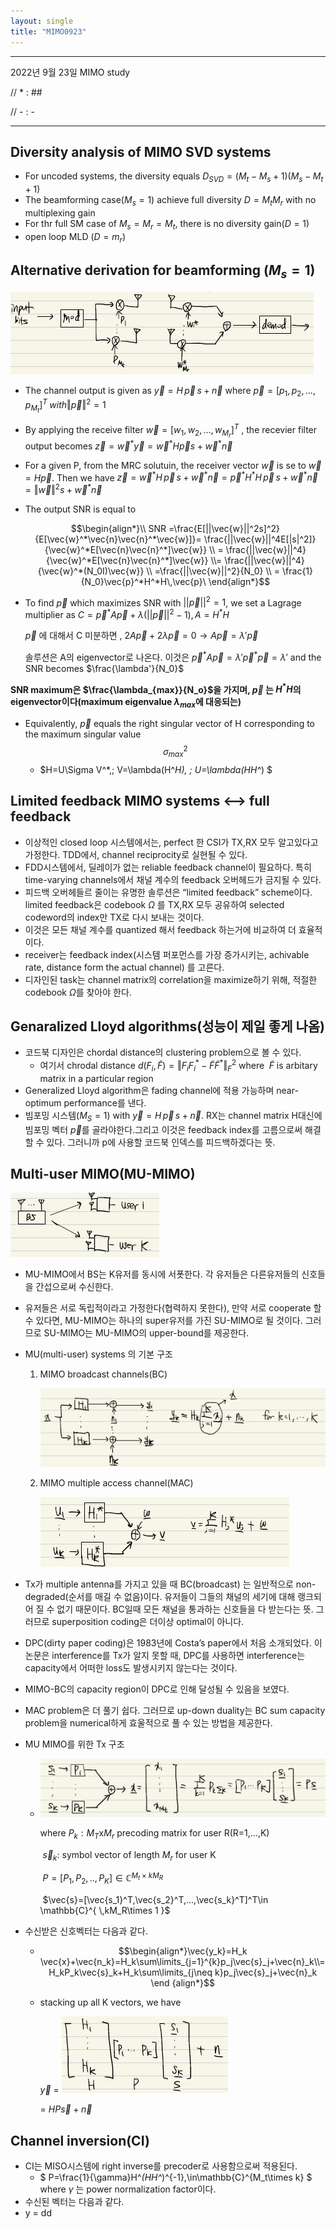 ```yaml
---
layout: single
title: "MIMO0923"
---
```


---

2022년 9월 23일 MIMO study

// * : ##

// - : -

----

## Diversity analysis of MIMO SVD systems

- For uncoded systems, the diversity equals $D_{SVD}=(M_t-M_s+1)(M_s-M_t+1)$
- The beamforming case($M_s=1$) achieve full diversity $D=M_tM_r$ with no multiplexing gain
- For thr full SM case of $M_s  = M_r = M_t,$ there is no diversity gain($D=1$)
- open loop MLD $(D=m_r)$

## Alternative derivation for beamforming ($M_s=1$)

![image-20220923133240395](../images/2022-09-23-MIMO_0923/image-20220923133240395.png)

- The channel output is given as $\vec{y}=H\,\vec{p}\,s+\vec{n}$ where $\vec{p}=[p_1,p_2,...,p_{M_t}]^T \; with \Vert \vec{p}\Vert ^2 =1$

- By applying the receive filter $\vec{w} =[w_1,w_2,...,w_{M_r}]^T$ , the recevier filter output becomes $\vec{z}=\vec{w}^*\vec{y}=\vec{w}^*H\vec{p}s+\vec{w}^*\vec{n}$

- For a given P, from the MRC solutuin, the receiver vector $\vec{w}$ is se to  $\vec{w}=H\vec{p}$. Then we have $\vec{z} =\vec{w}^*H\,\vec{p}\,s+\vec{w}^*\vec{n}= \vec{p}^*H^*H\,\vec{p}\,s+\vec{w}^*\vec{n}=\Vert \vec{w}\Vert ^2s+\vec{w}^*\vec{n}$

- The output SNR is equal to 

  $$\begin{align*}\\ SNR =\frac{E[||\vec{w}||^2s]^2}{E[\vec{w}^*\vec{n}\vec{n}^*\vec{w}]}= \frac{||\vec{w}||^4E[|s|^2]}{\vec{w}^*E[\vec{n}\vec{n}^*]\vec{w}}  \\ = \frac{||\vec{w}||^4}{\vec{w}^*E[\vec{n}\vec{n}^*]\vec{w}} \\= \frac{||\vec{w}||^4}{\vec{w}^*(N_0I)\vec{w}} \\ =\frac{||\vec{w}||^2}{N_0} \\ = \frac{1}{N_0}\vec{p}^*H^*H\,\vec{p}\ \end{align*}$$

- To find $\vec{p}$ which maximizes SNR with $||\vec{p}||^2 =1$, we set a Lagrage multiplier as $C=\vec{p}^*A\vec{p}+\lambda(||\vec{p}||^2-1), A=H^*H$

  $\vec{p}$ 에 대해서 C 미분하면 , $2A\vec{p}+2\lambda \vec{p} = 0  \rightarrow A\vec{p}=\lambda' \vec{p}$	

  솔루션은 A의 eigenvector로 나온다. 이것은 $\vec{p}^*A\vec{p}=\lambda'\vec{p}^*\vec{p}=\lambda'$ and the SNR becomes $\frac{\lambda'}{N_0}$

**SNR maximum은 $\frac{\lambda_{max}}{N_o}$을 가지며, $\vec{p}$ 는 $H^*H$의 eigenvector이다(maximum eigenvalue $\lambda_{max}$에 대응되는)**

- Equivalently, $\vec{p}$ equals the right singular vector of H corresponding to the maximum singular value $$\sigma_{max}^2$$
  - $H=U\Sigma V^*,\; V=\lambda(H^*H), \;  U=\lambda(HH^*)  $



## Limited feedback MIMO systems <--> full feedback

- 이상적인 closed loop 시스템에서는,  perfect 한 CSI가 TX,RX 모두 알고있다고 가정한다. TDD에서, channel reciprocity로 실현될 수 있다.
- FDD시스템에서, 딜레이가 없는 reliable feedback channel이 필요하다. 특히 time-varying channels에서 채널 계수의 feedback 오버헤드가 금지될 수 있다.  
- 피드백 오버헤들르 줄이는 유명한 솔루션은 “limited feedback” scheme이다.  limited feedback은 codebook $\Omega$ 를 TX,RX 모두 공유하여 selected codeword의 index만 TX로 다시 보내는 것이다.
- 이것은 모든 채널 계수를 quantized 해서 feedback 하는거에 비교하여 더 효율적이다.
- receiver는 feedback index(시스템 퍼포먼스를 가장 증가시키는, achivable rate, distance form the actual channel) 를 고른다.
- 디자인된 task는 channel matrix의 correlation을 maximize하기 위해, 적절한 codebook $\Omega$를 찾아야 한다.



## Genaralized Lloyd algorithms(성능이 제일 좋게 나옴)

- 코드북 디자인은 chordal distance의 clustering problem으로 볼 수 있다. 
  - 여기서 chrodal distance $d(F_i,\tilde{F}) = \Vert F_iF_i^*-\tilde{F}\tilde{F}^*\Vert ^2_F$ where $\;\tilde{F}$ is arbitary matrix in a particular region
- Generalized Lloyd algorithm은 fading channel에 적용 가능하며 near-optimum performance를 낸다.
-  빔포밍 시스템($M_S=1$)  with  $\vec{y}=H\,\vec{p}\,s+\vec{n}$.   RX는 channel matrix H대신에 빔포밍 벡터 $\vec{p}$를 골라야한다.그리고 이것은 feedback index를 고름으로써 해결할 수 있다. 그러니까 p에 사용할 코드북 인덱스를 피드백하겠다는 뜻. 

## Multi-user MIMO(MU-MIMO)

![image-20220923152955648](../images/2022-09-23-MIMO_0923/image-20220923152955648.png)

- MU-MIMO에서 BS는 K유저를 동시에 서폿한다. 각 유저들은 다른유저들의 신호들을 간섭으로써 수신한다. 

- 유저들은 서로 독립적이라고 가정한다(협력하지 못한다), 만약 서로 cooperate 할 수 있다면, MU-MIMO는 하나의 super유저를 가진 SU-MIMO로 될 것이다. 그러므로 SU-MIMO는 MU-MIMO의 upper-bound를 제공한다.

- MU(multi-user) systems 의 기본 구조

   1. MIMO broadcast channels(BC)

      ![image-20220923153359922](../images/2022-09-23-MIMO_0923/image-20220923153359922.png)

   2. MIMO multiple access channel(MAC)

      ![image-20220923153430670](../images/2022-09-23-MIMO_0923/image-20220923153430670.png)

- Tx가 multiple antenna를 가지고 있을 때 BC(broadcast) 는 일반적으로 non-degraded(순서를 매길 수 없음)이다. 유저들이 그들의 채널의 세기에 대해 랭크되어 질 수 없기 때문이다. BC일때 모든 채널을 통과하는 신호들을 다 받는다는 뜻. 그러므로 superposition coding은 더이상 optimal이 아니다.

- DPC(dirty paper coding)은 1983년에 Costa’s paper에서 처음 소개되었다. 이 논문은 interference를 Tx가 알지 못할 때, DPC를 사용하면 interference는 capacity에서 어떠한 loss도 발생시키지 않는다는 것이다.

- MIMO-BC의 capacity region이 DPC로 인해 달성될 수 있음을 보였다. 

- MAC problem은 더 풀기 쉽다. 그러므로 up-down duality는 BC sum capacity problem을 numerical하게 효울적으로 풀 수 있는 방법을 제공한다.  

- MU MIMO를 위한 Tx 구조

  - ![image-20220923154552743](../images/2022-09-23-MIMO_0923/image-20220923154552743.png)

    where $P_k : M_T$x$M_r$ precoding matrix for user R(R=1,...,K)

    ​			$\vec{s}_k:$ symbol vector of length $M_r$ for user K

    ​			$P =[P_1,P_2,..,P_K] \in \mathbb{C}^{M_t\times kM_R}$

    ​			$\vec{s}=[\vec{s_1}^T,\vec{s_2}^T,...,\vec{s_k}^T]^T\in \mathbb{C}^{ \,kM_R\times 1 }$

- 수신받은 신호벡터는 다음과 같다. 

  - $$\begin{align*}\vec{y_k}=H_k \vec{x}+\vec{n_k}=H_k\sum\limits_{j=1}^{k}p_j\vec{s}_j+\vec{n}_k\\=H_kP_k\vec{s}_k+H_k\sum\limits_{j\neq k}p_j\vec{s}_j+\vec{n}_k \end {align*}$$

    
  
  - stacking up all K vectors, we have
  
    $\vec{y}$  =   ![image-20220923162029390](../images/2022-09-23-MIMO_0923/image-20220923162029390.png)
  
    = $HP\vec{s}+\vec{n}$

##  Channel inversion(CI)

- CI는 MISO시스템에 right inverse를 precoder로 사용함으로써 적용된다.
  - $ P=\frac{1}{\gamma}H^*(HH^*)^{-1}\,\in\mathbb{C}^{M_t\times k} $  where $\gamma$ 는 power normalization factor이다. 
- 수신된 벡터는 다음과 같다.
- y = dd 
